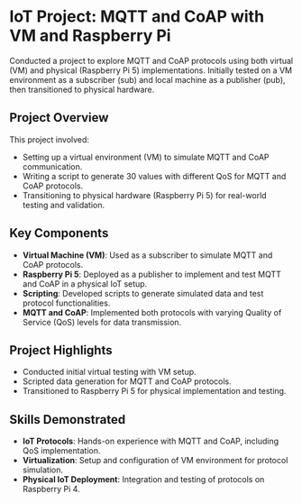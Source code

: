 # IoT Project: MQTT and CoAP with VM and Raspberry Pi

Conducted a project to explore MQTT and CoAP protocols using both virtual (VM) and physical (Raspberry Pi 5) implementations. Initially tested on a VM environment as a subscriber (sub) and local machine as a publisher (pub), then transitioned to physical hardware.

## Project Overview

This project involved:
- Setting up a virtual environment (VM) to simulate MQTT and CoAP communication.
- Writing a script to generate 30 values with different QoS for MQTT and CoAP protocols.
- Transitioning to physical hardware (Raspberry Pi 5) for real-world testing and validation.

## Key Components

- **Virtual Machine (VM)**: Used as a subscriber to simulate MQTT and CoAP protocols.
- **Raspberry Pi 5**: Deployed as a publisher to implement and test MQTT and CoAP in a physical IoT setup.
- **Scripting**: Developed scripts to generate simulated data and test protocol functionalities.
- **MQTT and CoAP**: Implemented both protocols with varying Quality of Service (QoS) levels for data transmission.

## Project Highlights

- Conducted initial virtual testing with VM setup.
- Scripted data generation for MQTT and CoAP protocols.
- Transitioned to Raspberry Pi 5 for physical implementation and testing.

## Skills Demonstrated

- **IoT Protocols**: Hands-on experience with MQTT and CoAP, including QoS implementation.
- **Virtualization**: Setup and configuration of VM environment for protocol simulation.
- **Physical IoT Deployment**: Integration and testing of protocols on Raspberry Pi 4.

